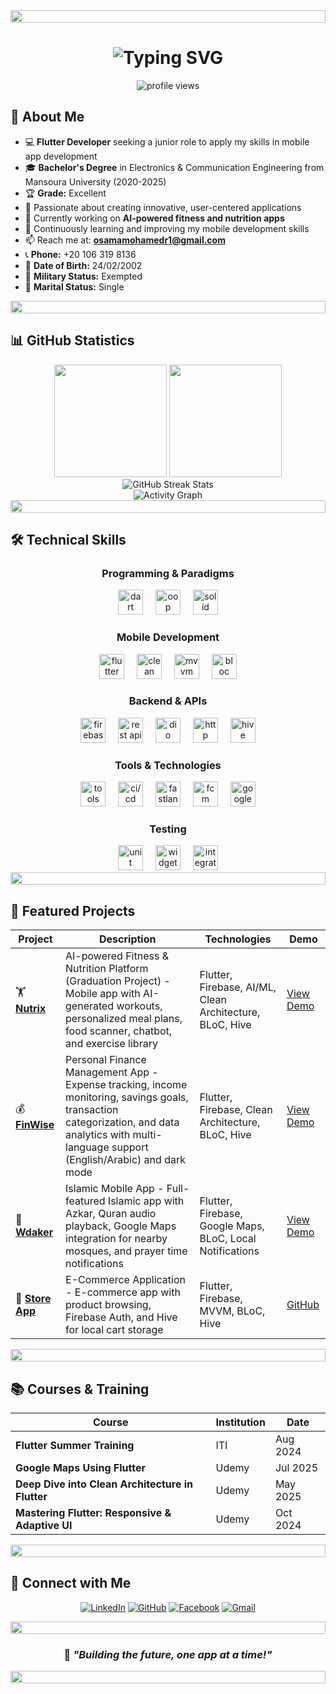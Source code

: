 <div align="center">
  <img src="https://i.imgur.com/dBaSKWF.gif" height="20" width="100%">
</div>

<h1 align="center">
  <img src="https://readme-typing-svg.herokuapp.com?font=Fira+Code&weight=600&size=28&pause=1000&color=2E9EF7&center=true&vCenter=true&width=600&lines=Hi+%F0%9F%91%8B%2C+I'm+Osama+Mohamed+Rizk;Flutter+Developer;Electronics+%26+Communication+Engineer;Building+Innovative+Mobile+Apps" alt="Typing SVG" />
</h1>

<p align="center">
  <img src="https://komarev.com/ghpvc/?username=osamamohamedr1&label=Profile%20views&color=0e75b6&style=flat" alt="profile views" />
</p>

## 🚀 About Me

- 💻 **Flutter Developer** seeking a junior role to apply my skills in mobile app development
- 🎓 **Bachelor's Degree** in Electronics & Communication Engineering from Mansoura University (2020-2025)
- 🏆 **Grade:** Excellent
- 📱 Passionate about creating innovative, user-centered applications
- 🔭 Currently working on **AI-powered fitness and nutrition apps**
- 🌱 Continuously learning and improving my mobile development skills
- 📫 Reach me at: **osamamohamedr1@gmail.com**
- 📞 **Phone:** +20 106 319 8136
- 🎂 **Date of Birth:** 24/02/2002
- 💼 **Military Status:** Exempted
- 💑 **Marital Status:** Single

<div align="center">
  <img src="https://i.imgur.com/dBaSKWF.gif" height="20" width="100%">
</div>

## 📊 GitHub Statistics

<div align="center">
  <img height="180em" src="https://github-readme-stats.vercel.app/api?username=osamamohamedr1&show_icons=true&theme=tokyonight&include_all_commits=true&count_private=true&hide_border=true&bg_color=0D1117"/>
  <img height="180em" src="https://github-readme-stats.vercel.app/api/top-langs/?username=osamamohamedr1&layout=compact&langs_count=8&theme=tokyonight&hide_border=true&bg_color=0D1117"/>
</div>

<div align="center">
  <img src="https://github-readme-streak-stats.herokuapp.com/?user=osamamohamedr1&theme=tokyonight&hide_border=true&background=0D1117" alt="GitHub Streak Stats"/>
</div>

<div align="center">
  <img src="https://github-readme-activity-graph.vercel.app/graph?username=osamamohamedr1&bg_color=0D1117&color=2E9EF7&line=2E9EF7&point=FFFFFF&hide_border=true" alt="Activity Graph"/>
</div>

<div align="center">
  <img src="https://i.imgur.com/dBaSKWF.gif" height="20" width="100%">
</div>

## 🛠️ Technical Skills

<div align="center">

### Programming & Paradigms
<img src="https://skillicons.dev/icons?i=dart" height="40" alt="dart" />
<img width="12" />
<img src="https://img.shields.io/badge/OOP-007396?style=for-the-badge&logo=java&logoColor=white" height="40" alt="oop" />
<img width="12" />
<img src="https://img.shields.io/badge/SOLID-000000?style=for-the-badge&logo=solid&logoColor=white" height="40" alt="solid" />

### Mobile Development
<img src="https://skillicons.dev/icons?i=flutter" height="40" alt="flutter" />
<img width="12" />
<img src="https://img.shields.io/badge/Clean_Architecture-02569B?style=for-the-badge&logo=flutter&logoColor=white" height="40" alt="clean architecture" />
<img width="12" />
<img src="https://img.shields.io/badge/MVVM-02569B?style=for-the-badge&logo=flutter&logoColor=white" height="40" alt="mvvm" />
<img width="12" />
<img src="https://img.shields.io/badge/BLoC-02569B?style=for-the-badge&logo=flutter&logoColor=white" height="40" alt="bloc" />

### Backend & APIs
<img src="https://skillicons.dev/icons?i=firebase" height="40" alt="firebase" />
<img width="12" />
<img src="https://img.shields.io/badge/REST_API-009688?style=for-the-badge&logo=fastapi&logoColor=white" height="40" alt="rest api" />
<img width="12" />
<img src="https://img.shields.io/badge/Dio-02569B?style=for-the-badge&logo=dart&logoColor=white" height="40" alt="dio" />
<img width="12" />
<img src="https://img.shields.io/badge/HTTP-005571?style=for-the-badge&logo=http&logoColor=white" height="40" alt="http" />
<img width="12" />
<img src="https://img.shields.io/badge/Hive-E37400?style=for-the-badge&logo=hive&logoColor=white" height="40" alt="hive" />

### Tools & Technologies
<img src="https://skillicons.dev/icons?i=git,github,vscode" height="40" alt="tools" />
<img width="12" />
<img src="https://img.shields.io/badge/CI/CD-2088FF?style=for-the-badge&logo=githubactions&logoColor=white" height="40" alt="ci/cd" />
<img width="12" />
<img src="https://img.shields.io/badge/Fastlane-00F200?style=for-the-badge&logo=fastlane&logoColor=white" height="40" alt="fastlane" />
<img width="12" />
<img src="https://img.shields.io/badge/FCM-FFCA28?style=for-the-badge&logo=firebase&logoColor=black" height="40" alt="fcm" />
<img width="12" />
<img src="https://img.shields.io/badge/Google_Maps-4285F4?style=for-the-badge&logo=googlemaps&logoColor=white" height="40" alt="google maps" />

### Testing
<img src="https://img.shields.io/badge/Unit_Testing-02569B?style=for-the-badge&logo=flutter&logoColor=white" height="40" alt="unit testing" />
<img width="12" />
<img src="https://img.shields.io/badge/Widget_Testing-02569B?style=for-the-badge&logo=flutter&logoColor=white" height="40" alt="widget testing" />
<img width="12" />
<img src="https://img.shields.io/badge/Integration_Testing-02569B?style=for-the-badge&logo=flutter&logoColor=white" height="40" alt="integration testing" />

</div>

<div align="center">
  <img src="https://i.imgur.com/dBaSKWF.gif" height="20" width="100%">
</div>

## 🌟 Featured Projects

<div align="center">

| Project | Description | Technologies | Demo |
|---------|-------------|--------------|------|
| 🏋️ **[Nutrix](https://github.com/osamamohamedr1/Nutrix-App_graduation-project)** | AI-powered Fitness & Nutrition Platform (Graduation Project) - Mobile app with AI-generated workouts, personalized meal plans, food scanner, chatbot, and exercise library | Flutter, Firebase, AI/ML, Clean Architecture, BLoC, Hive | [View Demo](https://drive.google.com/drive/folders/1AAIgosrnrLauMf7-bv-eNwwgd_MYmfg1) |
| 💰 **[FinWise](https://github.com/osamamohamedr1/fin-wise)** | Personal Finance Management App - Expense tracking, income monitoring, savings goals, transaction categorization, and data analytics with multi-language support (English/Arabic) and dark mode | Flutter, Firebase, Clean Architecture, BLoC, Hive | [View Demo](https://drive.google.com/drive/folders/1cPIF52YYIXKkeVQ9n30m5G3I3qWFKA3D) |
| 🕌 **[Wdaker](https://github.com/osamamohamedr1/islamic_app)** | Islamic Mobile App - Full-featured Islamic app with Azkar, Quran audio playback, Google Maps integration for nearby mosques, and prayer time notifications | Flutter, Firebase, Google Maps, BLoC, Local Notifications | [View Demo](https://drive.google.com/drive/folders/1_dbDIkZPjajyHJ9HK0aoaHbBN11SGFp0) |
| 🛒 **[Store App](https://github.com/osamamohamedr1/e-shop)** | E-Commerce Application - E-commerce app with product browsing, Firebase Auth, and Hive for local cart storage | Flutter, Firebase, MVVM, BLoC, Hive | [GitHub](https://github.com/osamamohamedr1/e-shop) |

</div>

<div align="center">
  <img src="https://i.imgur.com/dBaSKWF.gif" height="20" width="100%">
</div>

## 📚 Courses & Training

<div align="center">

| Course | Institution | Date |
|--------|-------------|------|
| **Flutter Summer Training** | ITI | Aug 2024 |
| **Google Maps Using Flutter** | Udemy | Jul 2025 |
| **Deep Dive into Clean Architecture in Flutter** | Udemy | May 2025 |
| **Mastering Flutter: Responsive & Adaptive UI** | Udemy | Oct 2024 |

</div>

<div align="center">
  <img src="https://i.imgur.com/dBaSKWF.gif" height="20" width="100%">
</div>

## 🤝 Connect with Me

<div align="center">
  
[![LinkedIn](https://img.shields.io/badge/LinkedIn-0077B5?style=for-the-badge&logo=linkedin&logoColor=white)](https://www.linkedin.com/in/osamamohamedr1/)
[![GitHub](https://img.shields.io/badge/GitHub-100000?style=for-the-badge&logo=github&logoColor=white)](https://github.com/osamamohamedr1)
[![Facebook](https://img.shields.io/badge/Facebook-1877F2?style=for-the-badge&logo=facebook&logoColor=white)](https://www.facebook.com/osamamohamedr1)
[![Gmail](https://img.shields.io/badge/Gmail-D14836?style=for-the-badge&logo=gmail&logoColor=white)](mailto:osamamohamedr1@gmail.com)

</div>

<div align="center">
  <img src="https://i.imgur.com/dBaSKWF.gif" height="20" width="100%">
</div>

<div align="center">
  
  ### 💬 _"Building the future, one app at a time!"_
  
  <img src="https://i.imgur.com/dBaSKWF.gif" height="20" width="100%">
</div>